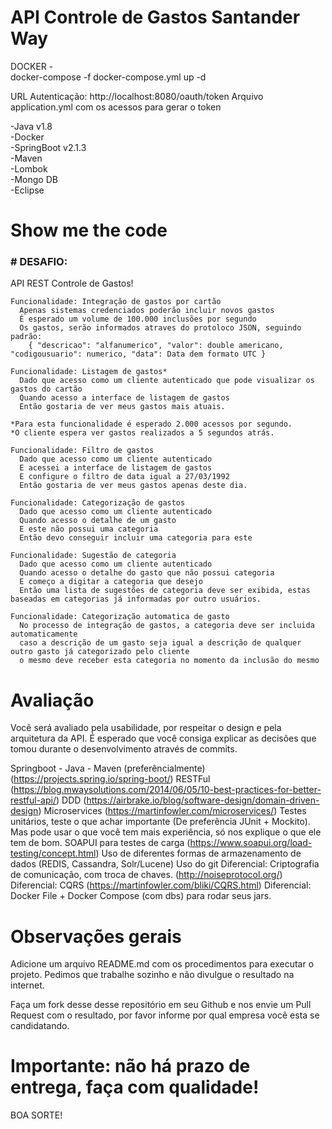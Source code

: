 # API Controle de Gastos Santander Way

DOCKER -<br>
docker-compose -f docker-compose.yml up -d

URL Autenticação: http://localhost:8080/oauth/token
Arquivo application.yml com os acessos para gerar o token

-Java v1.8<br>
-Docker<br>
-SpringBoot v2.1.3<br>
-Maven <br>
-Lombok<br>
-Mongo DB<br>
-Eclipse <br>

# Show me the code

### # DESAFIO:

API REST Controle de Gastos!

```
Funcionalidade: Integração de gastos por cartão
  Apenas sistemas credenciados poderão incluir novos gastos
  É esperado um volume de 100.000 inclusões por segundo
  Os gastos, serão informados atraves do protoloco JSON, seguindo padrão:
    { "descricao": "alfanumerico", "valor": double americano, "codigousuario": numerico, "data": Data dem formato UTC }
```
```
Funcionalidade: Listagem de gastos*
  Dado que acesso como um cliente autenticado que pode visualizar os gastos do cartão
  Quando acesso a interface de listagem de gastos
  Então gostaria de ver meus gastos mais atuais.
 
*Para esta funcionalidade é esperado 2.000 acessos por segundo.
*O cliente espera ver gastos realizados a 5 segundos atrás.
```
```
Funcionalidade: Filtro de gastos
  Dado que acesso como um cliente autenticado
  E acessei a interface de listagem de gastos
  E configure o filtro de data igual a 27/03/1992
  Então gostaria de ver meus gastos apenas deste dia.
```
```
Funcionalidade: Categorização de gastos
  Dado que acesso como um cliente autenticado
  Quando acesso o detalhe de um gasto
  E este não possui uma categoria
  Então devo conseguir incluir uma categoria para este
```
```
Funcionalidade: Sugestão de categoria
  Dado que acesso como um cliente autenticado
  Quando acesso o detalhe do gasto que não possui categoria
  E começo a digitar a categoria que desejo
  Então uma lista de sugestões de categoria deve ser exibida, estas baseadas em categorias já informadas por outro usuários.
```
```
Funcionalidade: Categorização automatica de gasto
  No processo de integração de gastos, a categoria deve ser incluida automaticamente 
  caso a descrição de um gasto seja igual a descrição de qualquer outro gasto já categorizado pelo cliente
  o mesmo deve receber esta categoria no momento da inclusão do mesmo
```
# Avaliação

Você será avaliado pela usabilidade, por respeitar o design e pela arquitetura da API. É esperado que você consiga explicar as decisões que tomou durante o desenvolvimento através de commits.

Springboot - Java - Maven (preferêncialmente) (https://projects.spring.io/spring-boot/)
RESTFul (https://blog.mwaysolutions.com/2014/06/05/10-best-practices-for-better-restful-api/)
DDD (https://airbrake.io/blog/software-design/domain-driven-design)
Microservices (https://martinfowler.com/microservices/)
Testes unitários, teste o que achar importante (De preferência JUnit + Mockito). Mas pode usar o que você tem mais experiência, só nos explique o que ele tem de bom.
SOAPUI para testes de carga (https://www.soapui.org/load-testing/concept.html)
Uso de diferentes formas de armazenamento de dados (REDIS, Cassandra, Solr/Lucene)
Uso do git
Diferencial: Criptografia de comunicação, com troca de chaves. (http://noiseprotocol.org/)
Diferencial: CQRS (https://martinfowler.com/bliki/CQRS.html)
Diferencial: Docker File + Docker Compose (com dbs) para rodar seus jars.

# Observações gerais

Adicione um arquivo README.md com os procedimentos para executar o projeto. Pedimos que trabalhe sozinho e não divulgue o resultado na internet.

Faça um fork desse desse repositório em seu Github e nos envie um Pull Request com o resultado, por favor informe por qual empresa você esta se candidatando.

# Importante: não há prazo de entrega, faça com qualidade!
BOA SORTE!
